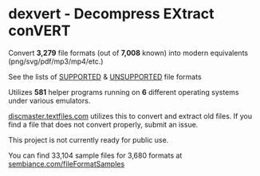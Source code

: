 # dexvert - **D**ecompress **EX**tract con**VERT**
Convert **3,279** file formats (out of **7,008** known) into modern equivalents (png/svg/pdf/mp3/mp4/etc.)

See the lists of [SUPPORTED](SUPPORTED.md) & [UNSUPPORTED](UNSUPPORTED.md) file formats

Utilizes **581** helper programs running on **6** different operating systems under various emulators.

[discmaster.textfiles.com](http://discmaster.textfiles.com/) utilizes this to convert and extract old files. If you find a file that does not convert properly, submit an issue.

This project is not currently ready for public use.

You can find 33,104 sample files for 3,680 formats at [sembiance.com/fileFormatSamples](https://sembiance.com/fileFormatSamples/)
